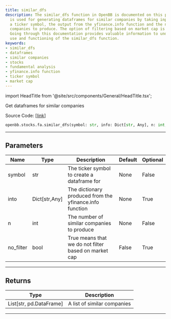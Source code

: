 ```yaml
---
title: similar_dfs
description: The similar_dfs function in OpenBB is documented on this page. This function
  is used for generating dataframes for similar companies by taking inputs such as
  a ticker symbol, the output from the yfinance.info function and the number of similar
  companies to produce. The option of filtering based on market cap is also provided.
  Going through this documentation provides valuable information to understand the
  use and functioning of the similar_dfs function.
keywords:
- similar_dfs
- dataframes
- similar companies
- stocks
- fundamental analysis
- yfinance.info function
- ticker symbol
- market cap
---
```


import HeadTitle from '@site/src/components/General/HeadTitle.tsx';

<HeadTitle title="stocks.fa.similar_dfs - Reference | OpenBB SDK Docs" />

Get dataframes for similar companies

Source Code: [[link](https://github.com/OpenBB-finance/OpenBBTerminal/tree/main/openbb_terminal/stocks/fundamental_analysis/dcf_model.py#L468)]

```python
openbb.stocks.fa.similar_dfs(symbol: str, info: Dict[str, Any], n: int, no_filter: bool = False)
```

---

## Parameters

| Name | Type | Description | Default | Optional |
| ---- | ---- | ----------- | ------- | -------- |
| symbol | str | The ticker symbol to create a dataframe for | None | False |
| into | Dict[str,Any] | The dictionary produced from the yfinance.info function | None | True |
| n | int | The number of similar companies to produce | None | False |
| no_filter | bool | True means that we do not filter based on market cap | False | True |


---

## Returns

| Type | Description |
| ---- | ----------- |
| List[str, pd.DataFrame] | A list of similar companies |
---
